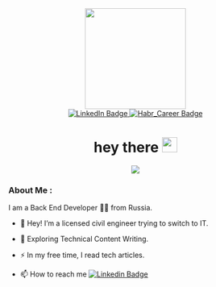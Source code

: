 <div id="header" align="center">
    <img src="https://media.giphy.com/media/v1.Y2lkPTc5MGI3NjExdzZscTZzdnppa2tsMmgxc2xlaHpmY2ppbzY4dWozMTB4a3QweTZ0cCZlcD12MV9pbnRlcm5hbF9naWZfYnlfaWQmY3Q9Zw/M9kgjEsLG6LMbYC9dl/giphy.gif" width="200"/>
    <div id="badges">
        <a href="https://www.linkedin.com/in/dastorin/">
            <img src="https://img.shields.io/badge/linkedin-blue?logo=linkedin&logocolor=white&style=for-the-badge" alt="LinkedIn Badge">
        </a>
        <a href="https://career.habr.com/dastorin">
            <img src="https://img.shields.io/badge/habr_career-303b44?logo=habr&style=for-the-badge" alt="Habr_Career Badge">
        </a>
    </div>
    <h1>
        hey there
        <img src="https://media.giphy.com/media/hvRJCLFzcasrR4ia7z/giphy.gif" width="30px"/>
    </h1>
</div>
<div align="center">
    <img src="https://media.giphy.com/media/v1.Y2lkPTc5MGI3NjExbnYyYWtrOGl5djBnaW93bXo5M21kdmJrbWRib3E2cDlxdGE0azVqYiZlcD12MV9pbnRlcm5hbF9naWZfYnlfaWQmY3Q9Zw/1GEATImIxEXVR79Dhk/giphy.gif"/>
</div>

### About Me :

I am a Back End Developer :man_technologist: from Russia.

- :telescope: Hey! I’m a licensed civil engineer trying to switch to IT.

- :seedling: Exploring Technical Content Writing.

- :zap: In my free time, I read tech articles.

- :mailbox: How to reach me [![Linkedin Badge](https://img.shields.io/badge/-linkedin-blue?style=flat&logo=Linkedin&logoColor=white)](https://www.linkedin.com/in/dastorin/)
